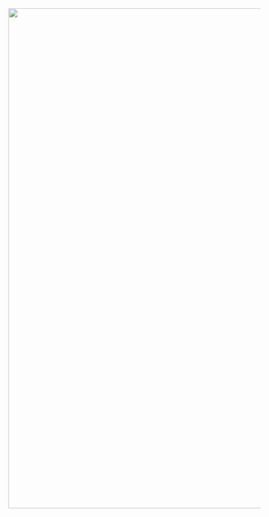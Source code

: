 <div id="header" align="center">
  <img src="https://media.giphy.com/media/LMt9638dO8dftAjtco/giphy.gif" width="1000"/>
</div>
